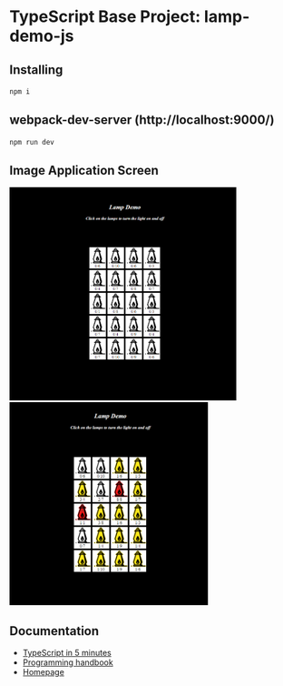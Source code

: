 # TypeScript Base Project: lamp-demo-js

## Installing

```bash
npm i
```

## webpack-dev-server (http://localhost:9000/)

```bash
npm run dev 
```

## Image Application Screen
<p float="left">
    <img src="https://github.com/lucaMari94/lamp-demo-js/blob/master/src/img/screen1.PNG" width="400">
    <img src="https://github.com/lucaMari94/lamp-demo-js/blob/master/src/img/screen2.PNG" width="350">
</p>

## Documentation

*  [TypeScript in 5 minutes](https://www.typescriptlang.org/docs/handbook/typescript-in-5-minutes.html)
*  [Programming handbook](https://www.typescriptlang.org/docs/handbook/intro.html)
*  [Homepage](https://www.typescriptlang.org/)